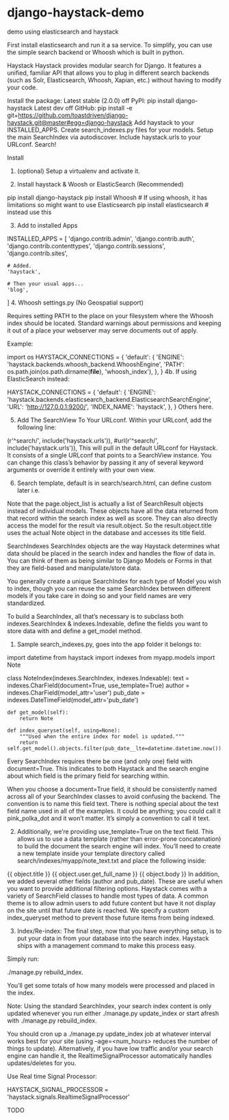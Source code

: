django-haystack-demo
====================

demo using elasticsearch and haystack


First install elasticsearch and run it a sa service.  To simplify, you can use the simple search backend or Whoosh which is built in python.

Haystack
Haystack provides modular search for Django. It features a unified, familiar API that allows you to plug in different search backends (such as Solr, Elasticsearch, Whoosh, Xapian, etc.) without having to modify your code.


Install the package:
Latest stable (2.0.0) off PyPI: pip install django-haystack
Latest dev off GitHub: pip install -e git+https://github.com/toastdriven/django-haystack.git@master#egg=django-haystack
Add haystack to your INSTALLED_APPS.
Create search_indexes.py files for your models.
Setup the main SearchIndex via autodiscover.
Include haystack.urls to your URLconf.
Search!

Install

1. (optional) Setup a virtualenv and activate it.

2. Install haystack & Woosh or ElasticSearch (Recommended)

  pip install django-haystack
  pip install Whoosh  # If using whoosh, it has limitations so might want to use Elasticsearch
  pip install elasticsearch  # instead use this
  
3. Add to installed Apps

INSTALLED_APPS = [
    'django.contrib.admin',
    'django.contrib.auth',
    'django.contrib.contenttypes',
    'django.contrib.sessions',
    'django.contrib.sites',

    # Added.
    'haystack',

    # Then your usual apps...
    'blog',
]
4. Whoosh settings.py (No Geospatial support)

Requires setting PATH to the place on your filesystem where the Whoosh index should be located. Standard warnings about permissions and keeping it out of a place your webserver may serve documents out of apply.

Example:

import os
HAYSTACK_CONNECTIONS = {
    'default': {
        'ENGINE': 'haystack.backends.whoosh_backend.WhooshEngine',
        'PATH': os.path.join(os.path.dirname(__file__), 'whoosh_index'),
    },
}
4b. If using ElasticSearch instead:

HAYSTACK_CONNECTIONS = {
    'default': {
        'ENGINE': 'haystack.backends.elasticsearch_backend.ElasticsearchSearchEngine',
        'URL': 'http://127.0.0.1:9200/',
        'INDEX_NAME': 'haystack',
    },
}
Others here.

5. Add The SearchView To Your URLconf. Within your URLconf, add the following line:

  (r'^search/', include('haystack.urls')),
  #url(r'^search/', include('haystack.urls')),
This will pull in the default URLconf for Haystack. It consists of a single URLconf that points to a SearchView instance. You can change this class’s behavior by passing it any of several keyword arguments or override it entirely with your own view.

6. Search template, default is in search/search.html, can define custom later i.e.

Note that the page.object_list is actually a list of SearchResult objects instead of individual models. These objects have all the data returned from that record within the search index as well as score. They can also directly access the model for the result via result.object. So the result.object.title uses the actual Note object in the database and accesses its title field.


SearchIndexes
SearchIndex objects are the way Haystack determines what data should be placed in the search index and handles the flow of data in. You can think of them as being similar to Django Models or Forms in that they are field-based and manipulate/store data.

You generally create a unique SearchIndex for each type of Model you wish to index, though you can reuse the same SearchIndex between different models if you take care in doing so and your field names are very standardized.

To build a SearchIndex, all that’s necessary is to subclass both indexes.SearchIndex & indexes.Indexable, define the fields you want to store data with and define a get_model method.

1. Sample search_indexes.py, goes into the app folder it belongs to:

import datetime
from haystack import indexes
from myapp.models import Note
 
 
class NoteIndex(indexes.SearchIndex, indexes.Indexable):
    text = indexes.CharField(document=True, use_template=True)
    author = indexes.CharField(model_attr='user')
    pub_date = indexes.DateTimeField(model_attr='pub_date')
 
    def get_model(self):
        return Note
 
    def index_queryset(self, using=None):
        """Used when the entire index for model is updated."""
        return self.get_model().objects.filter(pub_date__lte=datetime.datetime.now())
        
Every SearchIndex requires there be one (and only one) field with document=True. This indicates to both Haystack and the search engine about which field is the primary field for searching within.

When you choose a document=True field, it should be consistently named across all of your SearchIndex classes to avoid confusing the backend. The convention is to name this field text. There is nothing special about the text field name used in all of the examples. It could be anything; you could call it pink_polka_dot and it won’t matter. It’s simply a convention to call it text.

2. Additionally, we’re providing use_template=True on the text field. This allows us to use a data template (rather than error-prone concatenation) to build the document the search engine will index. You’ll need to create a new template inside your template directory called search/indexes/myapp/note_text.txt and place the following inside:

{{ object.title }}
{{ object.user.get_full_name }}
{{ object.body }}
In addition, we added several other fields (author and pub_date). These are useful when you want to provide additional filtering options. Haystack comes with a variety of SearchField classes to handle most types of data. A common theme is to allow admin users to add future content but have it not display on the site until that future date is reached. We specify a custom index_queryset method to prevent those future items from being indexed.

3. Index/Re-index: The final step, now that you have everything setup, is to put your data in from your database into the search index. Haystack ships with a management command to make this process easy.

Simply run:

  ./manage.py rebuild_index. 
  
You’ll get some totals of how many models were processed and placed in the index.

Note: Using the standard SearchIndex, your search index content is only updated whenever you run either ./manage.py update_index or start afresh with ./manage.py rebuild_index.

You should cron up a ./manage.py update_index job at whatever interval works best for your site (using –age=<num_hours> reduces the number of things to update). Alternatively, if you have low traffic and/or your search engine can handle it, the RealtimeSignalProcessor automatically handles updates/deletes for you.

Use Real time Signal Processor:

  HAYSTACK_SIGNAL_PROCESSOR = 'haystack.signals.RealtimeSignalProcessor'


TODO
